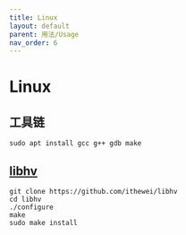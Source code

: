 ```yaml
---
title: Linux
layout: default
parent: 用法/Usage
nav_order: 6
---
```


# Linux

## 工具链

    sudo apt install gcc g++ gdb make

## [libhv](https://github.com/ithewei/libhv)

    git clone https://github.com/ithewei/libhv
    cd libhv
    ./configure
    make
    sudo make install
